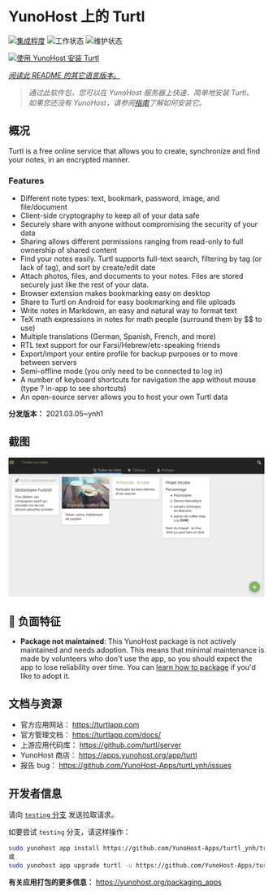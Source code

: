 <!--
注意：此 README 由 <https://github.com/YunoHost/apps/tree/master/tools/readme_generator> 自动生成
请勿手动编辑。
-->

# YunoHost 上的 Turtl

[![集成程度](https://dash.yunohost.org/integration/turtl.svg)](https://dash.yunohost.org/appci/app/turtl) ![工作状态](https://ci-apps.yunohost.org/ci/badges/turtl.status.svg) ![维护状态](https://ci-apps.yunohost.org/ci/badges/turtl.maintain.svg)

[![使用 YunoHost 安装 Turtl](https://install-app.yunohost.org/install-with-yunohost.svg)](https://install-app.yunohost.org/?app=turtl)

*[阅读此 README 的其它语言版本。](./ALL_README.md)*

> *通过此软件包，您可以在 YunoHost 服务器上快速、简单地安装 Turtl。*  
> *如果您还没有 YunoHost，请参阅[指南](https://yunohost.org/install)了解如何安装它。*

## 概况

Turtl is a free online service that allows you to create, synchronize and find your notes, in an encrypted manner. 

### Features

- Different note types: text, bookmark, password, image, and file/document
- Client-side cryptography to keep all of your data safe
- Securely share with anyone without compromising the security of your data
- Sharing allows different permissions ranging from read-only to full ownership of shared content
- Find your notes easily. Turtl supports full-text search, filtering by tag (or lack of tag), and sort by create/edit date
- Attach photos, files, and documents to your notes. Files are stored securely just like the rest of your data.
- Browser extension makes bookmarking easy on desktop
- Share to Turtl on Android for easy bookmarking and file uploads
- Write notes in Markdown, an easy and natural way to format text
- TeX math expressions in notes for math people (surround them by $$ to use)
- Multiple translations (German, Spanish, French, and more)
- RTL text support for our Farsi/Hebrew/etc-speaking friends
- Export/import your entire profile for backup purposes or to move between servers
- Semi-offline mode (you only need to be connected to log in)
- A number of keyboard shortcuts for navigation the app without mouse (type ? in-app to see shortcuts)
- An open-source server allows you to host your own Turtl data


**分发版本：** 2021.03.05~ynh1

## 截图

![Turtl 的截图](./doc/screenshots/screenshot.png)

## :red_circle: 负面特征

- **Package not maintained**: This YunoHost package is not actively maintained and needs adoption. This means that minimal maintenance is made by volunteers who don't use the app, so you should expect the app to lose reliability over time. You can [learn how to package](https://yunohost.org/packaging_apps_intro) if you'd like to adopt it.

## 文档与资源

- 官方应用网站： <https://turtlapp.com>
- 官方管理文档： <https://turtlapp.com/docs/>
- 上游应用代码库： <https://github.com/turtl/server>
- YunoHost 商店： <https://apps.yunohost.org/app/turtl>
- 报告 bug： <https://github.com/YunoHost-Apps/turtl_ynh/issues>

## 开发者信息

请向 [`testing` 分支](https://github.com/YunoHost-Apps/turtl_ynh/tree/testing) 发送拉取请求。

如要尝试 `testing` 分支，请这样操作：

```bash
sudo yunohost app install https://github.com/YunoHost-Apps/turtl_ynh/tree/testing --debug
或
sudo yunohost app upgrade turtl -u https://github.com/YunoHost-Apps/turtl_ynh/tree/testing --debug
```

**有关应用打包的更多信息：** <https://yunohost.org/packaging_apps>
